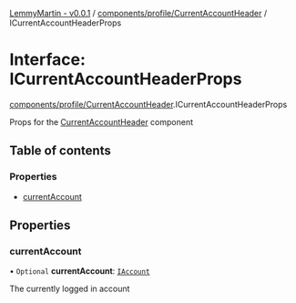 [LemmyMartin - v0.0.1](../README.md) / [components/profile/CurrentAccountHeader](../modules/components_profile_CurrentAccountHeader.md) / ICurrentAccountHeaderProps

# Interface: ICurrentAccountHeaderProps

[components/profile/CurrentAccountHeader](../modules/components_profile_CurrentAccountHeader.md).ICurrentAccountHeaderProps

Props for the [CurrentAccountHeader](../modules/components_profile_CurrentAccountHeader.md#currentaccountheader) component

## Table of contents

### Properties

- [currentAccount](components_profile_CurrentAccountHeader.ICurrentAccountHeaderProps.md#currentaccount)

## Properties

### currentAccount

• `Optional` **currentAccount**: [`IAccount`](features_settings_types.IAccount.md)

The currently logged in account
